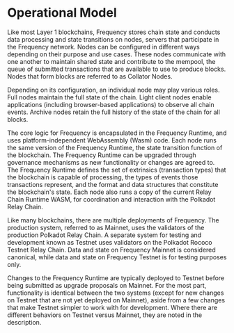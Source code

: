 # Operational Model

Like most Layer 1 blockchains, Frequency stores chain state and conducts data processing and state transitions on nodes, servers that participate in the Frequency network.
Nodes can be configured in different ways depending on their purpose and use cases.
These nodes communicate with one another to maintain shared state and contribute to the mempool, the queue of submitted transactions that are available to use to produce blocks.
Nodes that form blocks are referred to as Collator Nodes.

Depending on its configuration, an individual node may play various roles.
Full nodes maintain the full state of the chain.
Light client nodes enable applications (including browser-based applications) to observe all chain events.
Archive nodes retain the full history of the state of the chain for all blocks.

The core logic for Frequency is encapsulated in the Frequency Runtime, and uses platform-independent WebAssembly (Wasm) code.
Each node runs the same version of the Frequency Runtime, the state transition function of the blockchain.
The Frequency Runtime can be upgraded through governance mechanisms as new functionality or changes are agreed to.
The Frequency Runtime defines the set of extrinsics (transaction types) that the blockchain is capable of processing, the types of events those transactions represent, and the format and data structures that constitute the blockchain's state.
Each node also runs a copy of the current Relay Chain Runtime WASM, for coordination and interaction with the Polkadot Relay Chain.

Like many blockchains, there are multiple deployments of Frequency.
The production system, referred to as Mainnet, uses the validators of the production Polkadot Relay Chain.
A separate system for testing and development known as Testnet uses validators on the Polkadot Rococo Testnet Relay Chain.
Data and state on Frequency Mainnet is considered canonical, while data and state on Frequency Testnet is for testing purposes only.

Changes to the Frequency Runtime are typically deployed to Testnet before being submitted as upgrade proposals on Mainnet.
For the most part, functionality is identical between the two systems (except for new changes on Testnet that are not yet deployed on Mainnet), aside from a few changes that make Testnet simpler to work with for development.
Where there are different behaviors on Testnet versus Mainnet, they are noted in the description.
